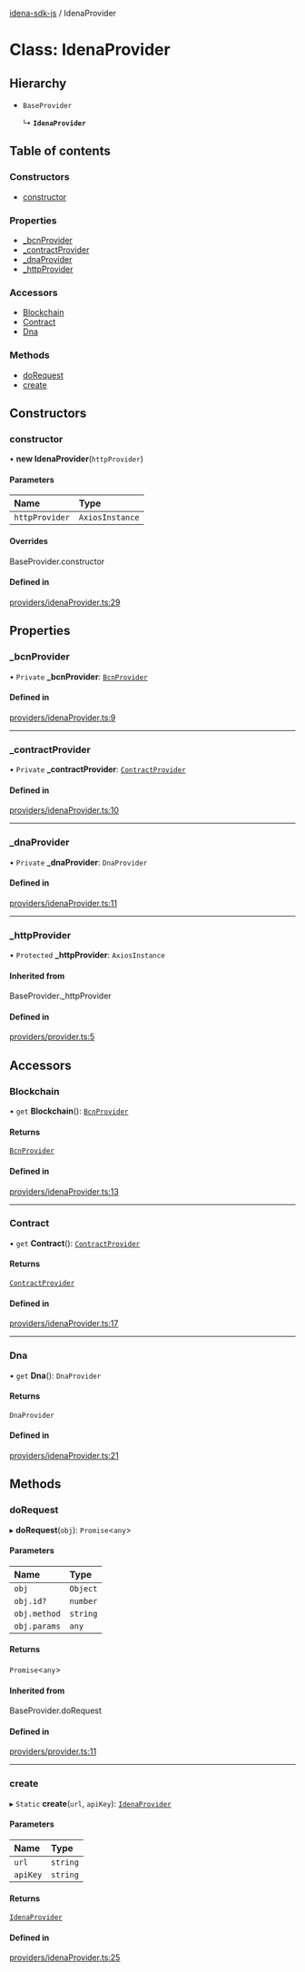 [idena-sdk-js](../README.md) / IdenaProvider

# Class: IdenaProvider

## Hierarchy

- `BaseProvider`

  ↳ **`IdenaProvider`**

## Table of contents

### Constructors

- [constructor](IdenaProvider.md#constructor)

### Properties

- [\_bcnProvider](IdenaProvider.md#_bcnprovider)
- [\_contractProvider](IdenaProvider.md#_contractprovider)
- [\_dnaProvider](IdenaProvider.md#_dnaprovider)
- [\_httpProvider](IdenaProvider.md#_httpprovider)

### Accessors

- [Blockchain](IdenaProvider.md#blockchain)
- [Contract](IdenaProvider.md#contract)
- [Dna](IdenaProvider.md#dna)

### Methods

- [doRequest](IdenaProvider.md#dorequest)
- [create](IdenaProvider.md#create)

## Constructors

### constructor

• **new IdenaProvider**(`httpProvider`)

#### Parameters

| Name | Type |
| :------ | :------ |
| `httpProvider` | `AxiosInstance` |

#### Overrides

BaseProvider.constructor

#### Defined in

[providers/idenaProvider.ts:29](https://github.com/idena-network/idena-sdk-js/blob/f054b38/src/providers/idenaProvider.ts#L29)

## Properties

### \_bcnProvider

• `Private` **\_bcnProvider**: [`BcnProvider`](BcnProvider.md)

#### Defined in

[providers/idenaProvider.ts:9](https://github.com/idena-network/idena-sdk-js/blob/f054b38/src/providers/idenaProvider.ts#L9)

___

### \_contractProvider

• `Private` **\_contractProvider**: [`ContractProvider`](ContractProvider.md)

#### Defined in

[providers/idenaProvider.ts:10](https://github.com/idena-network/idena-sdk-js/blob/f054b38/src/providers/idenaProvider.ts#L10)

___

### \_dnaProvider

• `Private` **\_dnaProvider**: `DnaProvider`

#### Defined in

[providers/idenaProvider.ts:11](https://github.com/idena-network/idena-sdk-js/blob/f054b38/src/providers/idenaProvider.ts#L11)

___

### \_httpProvider

• `Protected` **\_httpProvider**: `AxiosInstance`

#### Inherited from

BaseProvider.\_httpProvider

#### Defined in

[providers/provider.ts:5](https://github.com/idena-network/idena-sdk-js/blob/f054b38/src/providers/provider.ts#L5)

## Accessors

### Blockchain

• `get` **Blockchain**(): [`BcnProvider`](BcnProvider.md)

#### Returns

[`BcnProvider`](BcnProvider.md)

#### Defined in

[providers/idenaProvider.ts:13](https://github.com/idena-network/idena-sdk-js/blob/f054b38/src/providers/idenaProvider.ts#L13)

___

### Contract

• `get` **Contract**(): [`ContractProvider`](ContractProvider.md)

#### Returns

[`ContractProvider`](ContractProvider.md)

#### Defined in

[providers/idenaProvider.ts:17](https://github.com/idena-network/idena-sdk-js/blob/f054b38/src/providers/idenaProvider.ts#L17)

___

### Dna

• `get` **Dna**(): `DnaProvider`

#### Returns

`DnaProvider`

#### Defined in

[providers/idenaProvider.ts:21](https://github.com/idena-network/idena-sdk-js/blob/f054b38/src/providers/idenaProvider.ts#L21)

## Methods

### doRequest

▸ **doRequest**(`obj`): `Promise`<`any`\>

#### Parameters

| Name | Type |
| :------ | :------ |
| `obj` | `Object` |
| `obj.id?` | `number` |
| `obj.method` | `string` |
| `obj.params` | `any` |

#### Returns

`Promise`<`any`\>

#### Inherited from

BaseProvider.doRequest

#### Defined in

[providers/provider.ts:11](https://github.com/idena-network/idena-sdk-js/blob/f054b38/src/providers/provider.ts#L11)

___

### create

▸ `Static` **create**(`url`, `apiKey`): [`IdenaProvider`](IdenaProvider.md)

#### Parameters

| Name | Type |
| :------ | :------ |
| `url` | `string` |
| `apiKey` | `string` |

#### Returns

[`IdenaProvider`](IdenaProvider.md)

#### Defined in

[providers/idenaProvider.ts:25](https://github.com/idena-network/idena-sdk-js/blob/f054b38/src/providers/idenaProvider.ts#L25)
